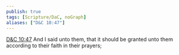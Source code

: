 ```yaml
---
publish: true
tags: [Scripture/DaC, noGraph]
aliases: ["D&C 10:47"]
---
```

[D&C 10:47](https://churchofjesuschrist.org/study/scriptures/dc-testament/dc/10?lang=eng&id=p47#p47) And I said unto them, that it should be granted unto them according to their faith in their prayers;

